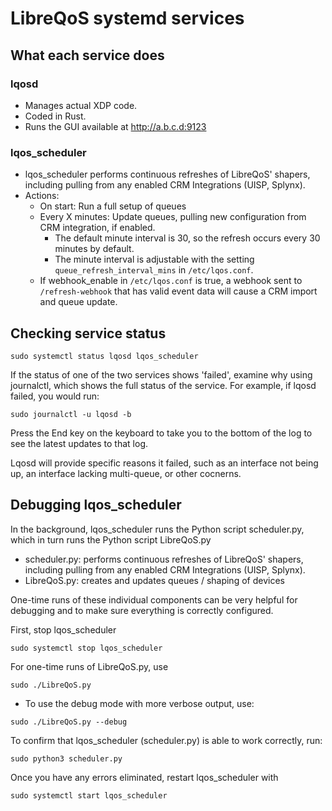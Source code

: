 # LibreQoS systemd services

## What each service does
### lqosd

- Manages actual XDP code.
- Coded in Rust.
- Runs the GUI available at http://a.b.c.d:9123

### lqos_scheduler

- lqos_scheduler performs continuous refreshes of LibreQoS' shapers, including pulling from any enabled CRM Integrations (UISP, Splynx).
- Actions:
  - On start: Run a full setup of queues
  - Every X minutes: Update queues, pulling new configuration from CRM integration, if enabled.
    - The default minute interval is 30, so the refresh occurs every 30 minutes by default.
    - The minute interval is adjustable with the setting `queue_refresh_interval_mins` in `/etc/lqos.conf`.
  - If webhook_enable in `/etc/lqos.conf` is true, a webhook sent to `/refresh-webhook` that has valid event data will cause a CRM import and queue update.

## Checking service status

```
sudo systemctl status lqosd lqos_scheduler
```

If the status of one of the two services shows 'failed', examine why using journalctl, which shows the full status of the service. For example, if lqosd failed, you would run:
```
sudo journalctl -u lqosd -b
```
Press the End key on the keyboard to take you to the bottom of the log to see the latest updates to that log.

Lqosd will provide specific reasons it failed, such as an interface not being up, an interface lacking multi-queue, or other cocnerns.

## Debugging lqos_scheduler

In the background, lqos_scheduler runs the Python script scheduler.py, which in turn runs the Python script LibreQoS.py

- scheduler.py: performs continuous refreshes of LibreQoS' shapers, including pulling from any enabled CRM Integrations (UISP, Splynx).
- LibreQoS.py: creates and updates queues / shaping of devices

One-time runs of these individual components can be very helpful for debugging and to make sure everything is correctly configured.

First, stop lqos_scheduler

```shell
sudo systemctl stop lqos_scheduler
```

For one-time runs of LibreQoS.py, use

```shell
sudo ./LibreQoS.py
```

- To use the debug mode with more verbose output, use:

```shell
sudo ./LibreQoS.py --debug
```

To confirm that lqos_scheduler (scheduler.py) is able to work correctly, run:

```shell
sudo python3 scheduler.py
```

Once you have any errors eliminated, restart lqos_scheduler with

```shell
sudo systemctl start lqos_scheduler
```
